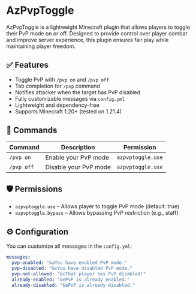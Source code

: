 # AzPvpToggle

AzPvpToggle is a lightweight Minecraft plugin that allows players to toggle their PvP mode on or off. Designed to provide control over player combat and improve server experience, this plugin ensures fair play while maintaining player freedom.

## ✅ Features

- Toggle PvP with `/pvp on` and `/pvp off`
- Tab completion for `/pvp` command
- Notifies attacker when the target has PvP disabled
- Fully customizable messages via `config.yml`
- Lightweight and dependency-free
- Supports Minecraft 1.20+ (tested on 1.21.4)

## 💬 Commands

| Command    | Description            | Permission         |
|------------|------------------------|--------------------|
| `/pvp on`  | Enable your PvP mode   | `azpvptoggle.use`  |
| `/pvp off` | Disable your PvP mode  | `azpvptoggle.use`  |

## 🛡️ Permissions

- `azpvptoggle.use` – Allows player to toggle PvP mode (default: true)
- `azpvptoggle.bypass` – Allows bypassing PvP restriction (e.g., staff)

## ⚙️ Configuration

You can customize all messages in the `config.yml`:

```yaml
messages:
  pvp-enabled: "&aYou have enabled PvP mode."
  pvp-disabled: "&cYou have disabled PvP mode."
  pvp-not-allowed: "&cThat player has PvP disabled!"
  already-enabled: "&ePvP is already enabled."
  already-disabled: "&ePvP is already disabled."
